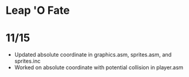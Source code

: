 # Leap 'O Fate

# 11/15

- Updated absolute coordinate in graphics.asm, sprites.asm, and sprites.inc
- Worked on absolute coordinate with potential collision in player.asm

